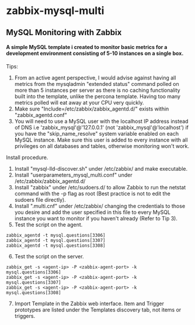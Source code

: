 # zabbix-mysql-multi
## MySQL Monitoring with Zabbix

#### A simple MySQL template i created to monitor basic metrics for a development environment consisting of 5-10 instances on a single box.

Tips: 

1. From an active agent perspective, I would advise against having all metrics from the mysqladmin "extended status" command polled on more than 5 instances per server as there is no caching functionality built into the template, unlike the percona template. Having too many metrics polled will eat away at your CPU very quickly. 
2. Make sure "Include=/etc/zabbix/zabbix_agentd.d/" exists within "zabbix_agentd.conf"
3. You will need to use a MySQL user with the localhost IP address instead of DNS i.e 'zabbix_mysql'@'127.0.0.1' (not 'zabbix_mysql'@'localhost') if you have the "skip_name_resolve" system variable enabled on each MySQL instance. Make sure this user is added to every instance with all privileges on all databases and tables, otherwise monitoring won't work.

Install procedure.

1. Install "mysql-lld-discover.sh" under /etc/zabbix/ and make executable.
2. Install "userparameters_mysql_multi.conf" under /etc/zabbix/zabbix_agentd.d/
3. Install "zabbix" under /etc/sudoers.d/ to allow Zabbix to run the netstat command with the -p flag as root (Best practice is not to edit the sudoers file directly).
4. Install ".multi.cnf" under /etc/zabbix/ changing the credentials to those you desire and add the user specified in this file to every MySQL instance you want to monitor if you haven't already (Refer to Tip 3).
5. Test the script on the agent.
```
zabbix_agentd -t mysql.questions[3306]
zabbix_agentd -t mysql.questions[3307]
zabbix_agentd -t mysql.questions[3308]
```
6. Test the script on the server.
```
zabbix_get -s <agent-ip> -P <zabbix-agent-port> -k mysql.questions[3306]
zabbix_get -s <agent-ip> -P <zabbix-agent-port> -k mysql.questions[3307]
zabbix_get -s <agent-ip> -P <zabbix-agent-port> -k mysql.questions[3308]
```
7. Import Template in the Zabbix web interface.
Item and Trigger prototypes are listed under the Templates discovery tab, not items or triggers.
